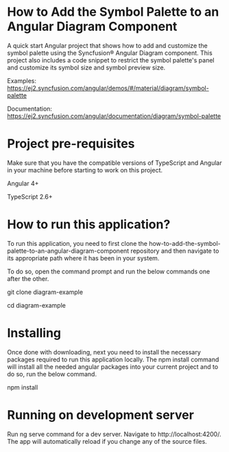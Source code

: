# How to Add the Symbol Palette to an Angular Diagram Component

A quick start Angular project that shows how to add and customize the symbol palette using the Syncfusion&reg; Angular Diagram component. This project also includes a code snippet to restrict the symbol palette's panel and customize its symbol size and symbol preview size.

Examples: https://ej2.syncfusion.com/angular/demos/#/material/diagram/symbol-palette 

Documentation: https://ej2.syncfusion.com/angular/documentation/diagram/symbol-palette

# Project pre-requisites

Make sure that you have the compatible versions of TypeScript and Angular in your machine before starting to work on this project.

Angular 4+

TypeScript 2.6+

# How to run this application?

To run this application, you need to first clone the how-to-add-the-symbol-palette-to-an-angular-diagram-component repository and then navigate to its appropriate path where it has been in your system.

To do so, open the command prompt and run the below commands one after the other.

git clone diagram-example

cd diagram-example

# Installing

Once done with downloading, next you need to install the necessary packages required to run this application locally. The npm install command will install all the needed angular packages into your current project and to do so, run the below command.

npm install

# Running on development server

Run ng serve command for a dev server. Navigate to http://localhost:4200/. The app will automatically reload if you change any of the source files.
